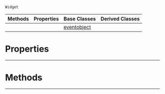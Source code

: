  `Widget`

|Methods|Properties|Base Classes|Derived Classes|
|---|---|---|---|
| | |[eventobject](https://github.com/PlasmaEngine/PlasmaDocs/tree/master/docs/C%2B%2B/code_reference/class_reference/eventobject.markdown)| |


 #  Properties


---  
 #  Methods


---  
 

 